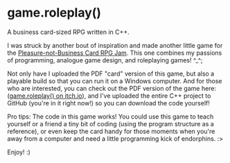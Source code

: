 # game.roleplay()
A business card-sized RPG written in C++.

I was struck by another bout of inspiration and made another little game for the [Pleasure-not-Business Card RPG Jam](https://itch.io/jam/pleasurecardrpg). This one combines my passions of programming, analogue game design, and roleplaying games! ^_^;

Not only have I uploaded the PDF "card" version of this game, but also a playable build so that you can run it on a Windows computer. And for those who are interested, you can check out the PDF version of the game here: ([game.roleplay() on itch.io](https://aarongoss.itch.io/game-roleplay)), and I've uploaded the entire C++ project to GitHub (you're in it right now!) so you can download the code yourself!

Pro tips: The code in this game works! You could use this game to teach yourself or a friend a tiny bit of coding (using the program structure as a reference), or even keep the card handy for those moments when you're away from a computer and need a little programming kick of endorphins. :>

Enjoy! :)
